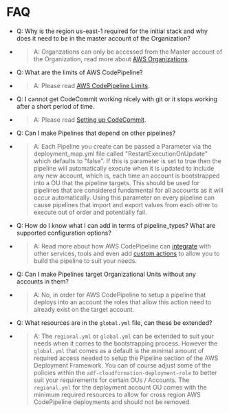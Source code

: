 # FAQ

- Q: Why is the region us-east-1 required for the initial stack and why does it need to be in the master account of the Organization?
- > A: Organzations can only be accessed from the Master account of the Organization, read more about [AWS Organizations](https://docs.aws.amazon.com/organizations/latest/APIReference/Welcome.html).

- Q: What are the limits of AWS CodePipeline?
- > A: Please read [AWS CodePipeline Limits](https://docs.aws.amazon.com/codepipeline/latest/userguide/limits.html).

- Q: I cannot get CodeCommit working nicely with git or it stops working after a short period of time.
- > A: Please read [Setting up CodeCommit](https://docs.aws.amazon.com/codecommit/latest/userguide/setting-up.html).

- Q: Can I make Pipelines that depend on other pipelines?
- > A: Each Pipeline you create can be passed a Parameter via the deployment_map.yml file called "RestartExecutionOnUpdate" which defaults to "false". If this is parameter is set to true then the pipeline will automatically execute when it is updated to include any new account, which is, each time an account is bootstrapped into a OU that the pipeline targets. This should be used for pipelines that are considered fundamental for all accounts as it will occur automatically. Using this parameter on every pipeline can cause pipelines that import and export values from each other to execute out of order and potentially fail.

- Q: How do I know what I can add in terms of pipeline_types? What are supported configuration options?
- > A: Read more about how AWS CodePipeline can [integrate](https://aws.amazon.com/codepipeline/product-integrations/) with other services, tools and even add [custom actions](https://docs.aws.amazon.com/codepipeline/latest/userguide/actions-create-custom-action.html) to allow you to build the pipeline to suit your needs.

- Q: Can I make Pipelines target Organizational Units without any accounts in them?
- > A: No, in order for AWS CodePipeline to setup a pipeline that deploys into an account the roles that allow this action need to already exist on the target account.

- Q: What resources are in the `global.yml` file, can these be extended?
- > A: The `regional.yml` or `global.yml` can be extended to suit your needs when it comes to the bootstrapping process. However the `global.yml` that comes as a default is the minimal amount of required access needed to setup the Pipeline section of the AWS Deployment Framework. You can of course adjust some of the policies within the `adf-cloudformation-deployment-role` to better suit your requirements for certain OUs / Accounts. The `regional.yml` for the deployment account OU comes with the minimum required resources to allow for cross region AWS CodePipeline deployments and should not be removed.
